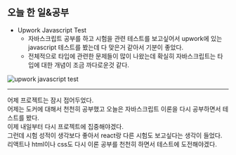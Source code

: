 ## 오늘 한 일&공부


- Upwork Javascript Test
  - 자바스크립트 공부를 하고 시험을 관련 테스트를 보고싶어서 upwork에 있는 javascript 테스트를 봤는데 다 맞은거 같아서 기분이 좋았다. 
  - 전체적으로 타입에 관련한 문제들이 많이 나왔는데 확실히 자바스크립트는 타입에 대한 개념이 조금 까다로운것 같다.

![upwork javascript test](https://user-images.githubusercontent.com/26434361/60100365-8bec8b80-9794-11e9-9bb8-7e0ce5adc420.png)


--------

어제 프로젝트는 잠시 접어두었다.<br>
어제는 도커에 대해서 천천히 공부했고 오늘은 자바스크립트 이론을 다시 공부하면서 테스트를 봤다.<br>
이제 내일부터 다시 프로젝트에 집중해야겠다.<br>
그런데 시험 성적이 생각보다 좋아서 react랑 다른 시험도 보고싶다는 생각이 들었다.<br>
리액트나 html이나 css도 다시 이론 공부를 천천히 하면서 테스트에 도전해야겠다.
